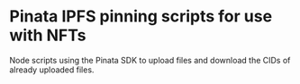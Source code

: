 # Pinata IPFS pinning scripts for use with NFTs

Node scripts using the Pinata SDK to upload files and download the CIDs of already uploaded files.
